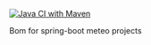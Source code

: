 [![Java CI with Maven](https://github.com/m4j-git/meteo-share.git/actions/workflows/maven.yml/badge.svg)](https://github.com/m4j-git/meteo-share.git/actions/workflows/maven.yml)

Bom for spring-boot meteo projects

